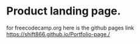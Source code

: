  # Product landing page.
for freecodecamp.org
here is the github pages link  https://shift866.github.io/Portfolio-page./